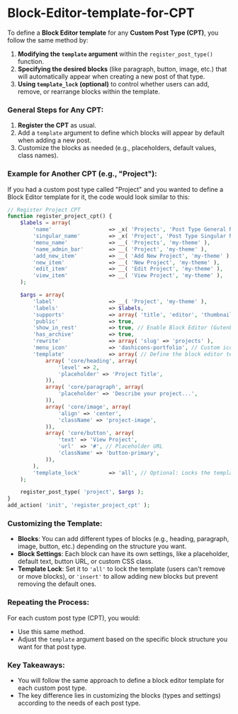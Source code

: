 # Block-Editor-template-for-CPT


To define a **Block Editor template** for any **Custom Post Type (CPT)**, you follow the same method by:

1. **Modifying the `template` argument** within the `register_post_type()` function.
2. **Specifying the desired blocks** (like paragraph, button, image, etc.) that will automatically appear when creating a new post of that type.
3. **Using `template_lock` (optional)** to control whether users can add, remove, or rearrange blocks within the template.

### General Steps for Any CPT:
1. **Register the CPT** as usual.
2. Add a `template` argument to define which blocks will appear by default when adding a new post.
3. Customize the blocks as needed (e.g., placeholders, default values, class names).

### Example for Another CPT (e.g., "Project"):
If you had a custom post type called "Project" and you wanted to define a Block Editor template for it, the code would look similar to this:

```php
// Register Project CPT
function register_project_cpt() {
    $labels = array(
        'name'                  => _x( 'Projects', 'Post Type General Name', 'my-theme' ),
        'singular_name'         => _x( 'Project', 'Post Type Singular Name', 'my-theme' ),
        'menu_name'             => __( 'Projects', 'my-theme' ),
        'name_admin_bar'        => __( 'Project', 'my-theme' ),
        'add_new_item'          => __( 'Add New Project', 'my-theme' ),
        'new_item'              => __( 'New Project', 'my-theme' ),
        'edit_item'             => __( 'Edit Project', 'my-theme' ),
        'view_item'             => __( 'View Project', 'my-theme' ),
    );

    $args = array(
        'label'                 => __( 'Project', 'my-theme' ),
        'labels'                => $labels,
        'supports'              => array( 'title', 'editor', 'thumbnail' ), // Title, editor, and featured image support
        'public'                => true,
        'show_in_rest'          => true, // Enable Block Editor (Gutenberg)
        'has_archive'           => true,
        'rewrite'               => array( 'slug' => 'projects' ),
        'menu_icon'             => 'dashicons-portfolio', // Custom icon for Project CPT
        'template'              => array( // Define the block editor template
            array( 'core/heading', array(
                'level' => 2,
                'placeholder' => 'Project Title',
            )),
            array( 'core/paragraph', array(
                'placeholder' => 'Describe your project...',
            )),
            array( 'core/image', array(
                'align' => 'center',
                'className' => 'project-image',
            )),
            array( 'core/button', array(
                'text' => 'View Project',
                'url'  => '#', // Placeholder URL
                'className' => 'button-primary',
            )),
        ),
        'template_lock'         => 'all', // Optional: Locks the template, users can't remove blocks
    );

    register_post_type( 'project', $args );
}
add_action( 'init', 'register_project_cpt' );
```

### Customizing the Template:
- **Blocks**: You can add different types of blocks (e.g., heading, paragraph, image, button, etc.) depending on the structure you want.
- **Block Settings**: Each block can have its own settings, like a placeholder, default text, button URL, or custom CSS class.
- **Template Lock**: Set it to `'all'` to lock the template (users can't remove or move blocks), or `'insert'` to allow adding new blocks but prevent removing the default ones.

### Repeating the Process:
For each custom post type (CPT), you would:
- Use this same method.
- Adjust the `template` argument based on the specific block structure you want for that post type.

### Key Takeaways:
- You will follow the same approach to define a block editor template for each custom post type.
- The key difference lies in customizing the blocks (types and settings) according to the needs of each post type.
